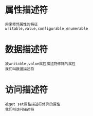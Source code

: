 # 属性描述符
    用来修饰属性的特征
    writable,value,configurable,enumerable

# 数据描述符
    被writable,value属性描述符修饰的属性  
    我们叫数据描述符    
    
# 访问描述符
    被get set属性描述符修饰的属性  
    我们叫访问描述符
        